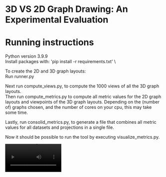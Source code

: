 # 3D VS 2D Graph Drawing: An Experimental Evaluation

# Running instructions

Python version 3.9.9 \
Install packages with: 'pip install -r requirements.txt' \

To create the 2D and 3D graph layouts: \
Run runner.py

Next run compute_views.py, to compute the 1000 views of all the 3D graph layouts. \
Then run compute_metrics.py to compute all metric values for the 2D graph layouts and viewpoints of the 3D graph layouts. Depending on the (number of) graphs chosen, and the number of cores on your cpu, this may take some time.

Lastly, run consolid_metrics.py, to generate a file that combines all metric values for all datasets and projections in a single file.

Now it should be possible to run the tool by executing visualize_metrics.py. 

<video src='https://github.com/simonvw95/GD_3d_tool/blob/master/videos/3dlayout_example1.mp4' width=180/></video>
